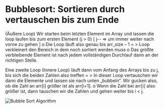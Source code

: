 # Bubblesort: Sortieren durch vertauschen bis zum Ende

(Äußere Loop) Wir starten beim letzten Element im Array und lassen die loop laufen bis zum ersten Element (j > 0) [ j-- => um immer weiter nach vorne zu gehen ]
o Die Loop läuft also genau bis arr_size – 1
= > Loop verkleinert den Bereich in dem noch sortiert werden muss
o Das größte verbleibende Element ist nach jedem vollständigen Durchlauf dann an der richtigen Stelle.

Eine zweite Loop (Innere Loop) läuft dann vom Anfang des Arrays bis zu j, bis sich die beiden Zahlen also treffen
= > In dieser Loop vertauschen wir dann die Elemente und lassen sie nach unten „bubbeln“. Wir gucken also, ob die Zahl an arr[i] größer ist als arr[i+1].
o Wenn die Zahl bei arr[i] also größer ist, dann tauschen wir die Zahlen und gehen weiter bis i < j.

![Bubble Sort Algorithm](./îmgs/bubblesort.png)
